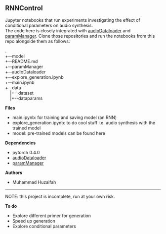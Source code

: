## RNNControl

Jupyter notebooks that run experiments investigating the effect of conditional parameters on audio synthesis.   
The code here is closely integrated with [audioDataloader](https://github.com/muhdhuz/AudioDataloader) and [paramManager](https://github.com/lonce/paramManager).
Clone those repositories and run the notebooks from this repo alongside them as follows: 

.  
+--model  
+--README.md  
+--paramManager  
+--audioDataloader  
+--explore_generation.ipynb  
+--main.ipynb  
+--data  
&nbsp;&nbsp;&nbsp;&nbsp;|+--dataset  
&nbsp;&nbsp;&nbsp;&nbsp;|+--dataparams

**Files**  
* main.ipynb: for training and saving model (an RNN)
* explore_generation.ipynb: to do cool stuff i.e. audio synthesis with the trained model
* model: pre-trained models can be found here 

**Dependencies**  
* pytorch 0.4.0
* [audioDataloader](https://github.com/muhdhuz/AudioDataloader)
* [paramManager](https://github.com/lonce/paramManager)
  

**Authors**  
* Muhammad Huzaifah

- - -
NOTE: this project is incomplete, run at your own risk.  

**To do**  
 * Explore different primer for generation
 * Speed up generation
 * Explore conditional parameters






